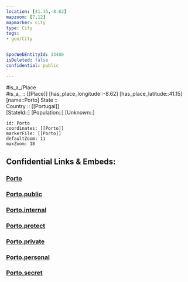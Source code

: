 ```yaml
---
location: [41.15,-8.62] 
mapzoom: [7,12] 
mapmarker: city 
type: City
tags:
- geo/City


SpocWebEntityId: 33480
isDeleted: false
confidential: public

---
```

#is_a_/Place  
#is_a_ :: [[Place]] 
[has_place_longitude::-8.62] 
[has_place_latitude::41.15] 
[name::Porto] 
State ::  
Country :: [[Portugal]]  
[StateId::] 
[Population::] 
[Unknown::] 


```leaflet
id: Porto
coordinates: [[Porto]] 
markerFile: [[Porto]] 
defaultZoom: 11 
maxZoom: 18
```


## Confidential Links & Embeds: 

### [Porto](/_Standards/Earth/Continent/Europe/Europe~South/Portugal/Districts~Portugal/Porto/City/Porto.md) 

### [Porto.public](/_public/Earth/Continent/Europe/Europe~South/Portugal/Districts~Portugal/Porto/City/Porto.public.md) 

### [Porto.internal](/_internal/Earth/Continent/Europe/Europe~South/Portugal/Districts~Portugal/Porto/City/Porto.internal.md) 

### [Porto.protect](/_protect/Earth/Continent/Europe/Europe~South/Portugal/Districts~Portugal/Porto/City/Porto.protect.md) 

### [Porto.private](/_private/Earth/Continent/Europe/Europe~South/Portugal/Districts~Portugal/Porto/City/Porto.private.md) 

### [Porto.personal](/_personal/Earth/Continent/Europe/Europe~South/Portugal/Districts~Portugal/Porto/City/Porto.personal.md) 

### [Porto.secret](/_secret/Earth/Continent/Europe/Europe~South/Portugal/Districts~Portugal/Porto/City/Porto.secret.md)

